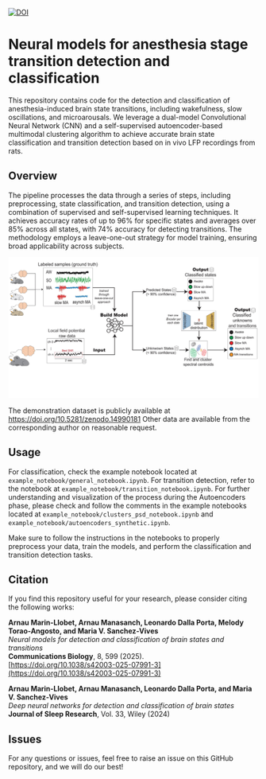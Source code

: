 [![DOI](https://zenodo.org/badge/694391403.svg)](https://doi.org/10.5281/zenodo.15066751)

# Neural models for anesthesia stage transition detection and classification

This repository contains code for the detection and classification of anesthesia-induced brain state transitions, including wakefulness, slow oscillations, and microarousals. We leverage a dual-model Convolutional Neural Network (CNN) and a self-supervised autoencoder-based multimodal clustering algorithm to achieve accurate brain state classification and transition detection based on in vivo LFP recordings from rats.

## Overview
The pipeline processes the data through a series of steps, including preprocessing, state classification, and transition detection, using a combination of supervised and self-supervised learning techniques. It achieves accuracy rates of up to 96% for specific states and averages over 85% across all states, with 74% accuracy for detecting transitions. The methodology employs a leave-one-out strategy for model training, ensuring broad applicability across subjects.

![Pipeline Overview](images/pipeline-1.png)

The demonstration dataset is publicly available at https://doi.org/10.5281/zenodo.14990181 Other data are available from the corresponding author on reasonable request.

## Usage
For classification, check the example notebook located at `example_notebook/general_notebook.ipynb`. For transition detection, refer to the notebook at `example_notebook/transition_notebook.ipynb`. For further understanding and visualization of the process during the Autoencoders phase, please check and follow the comments in the example notebooks located at `example_notebook/clusters_psd_notebook.ipynb` and `example_notebook/autoencoders_synthetic.ipynb`.

Make sure to follow the instructions in the notebooks to properly preprocess your data, train the models, and perform the classification and transition detection tasks.

## Citation

If you find this repository useful for your research, please consider citing the following works:

**Arnau Marin-Llobet, Arnau Manasanch, Leonardo Dalla Porta, Melody Torao-Angosto, and Maria V. Sanchez-Vives**  
*Neural models for detection and classification of brain states and transitions*  
**Communications Biology**, 8, 599 (2025).  
[https://doi.org/10.1038/s42003-025-07991-3](https://doi.org/10.1038/s42003-025-07991-3)

**Arnau Marin-Llobet, Arnau Manasanch, Leonardo Dalla Porta, and Maria V. Sanchez-Vives**  
*Deep neural networks for detection and classification of brain states*  
**Journal of Sleep Research**, Vol. 33, Wiley (2024)


## Issues
For any questions or issues, feel free to raise an issue on this GitHub repository, and we will do our best! 
